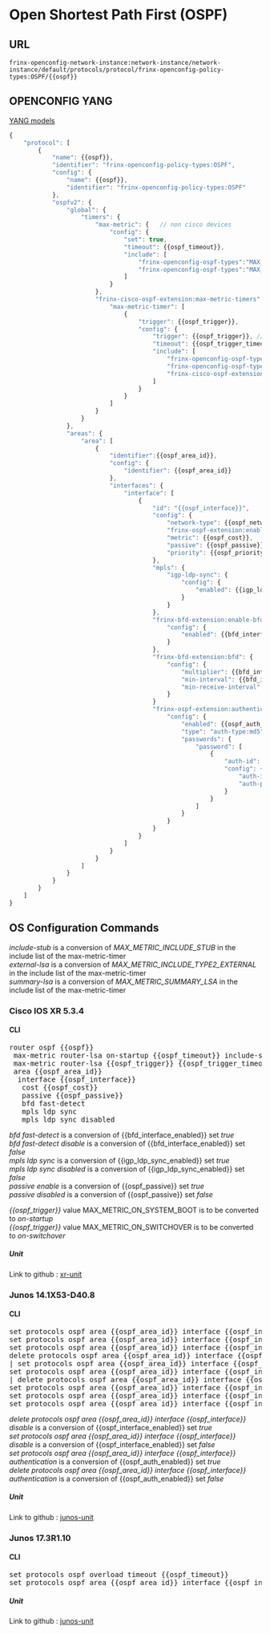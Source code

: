 # Open Shortest Path First (OSPF)

## URL

```
frinx-openconfig-network-instance:network-instance/network-instance/default/protocols/protocol/frinx-openconfig-policy-types:OSPF/{{ospf}}
```

## OPENCONFIG YANG

[YANG models](https://github.com/FRINXio/openconfig/tree/master/ospf/src/main/yang)

```javascript
{
    "protocol": [
        {
            "name": {{ospf}},
            "identifier": "frinx-openconfig-policy-types:OSPF",
            "config": {
                "name": {{ospf}},
                "identifier": "frinx-openconfig-policy-types:OSPF"
            },
            "ospfv2": {
                "global": {
                    "timers": {
                        "max-metric": {   // non cisco devices
                            "config": {
                                "set": true,
                                "timeout": {{ospf_timeout}},
                                "include": [ 
                                    "frinx-openconfig-ospf-types":"MAX_METRIC_INCLUDE_STUB", 
                                    "frinx-openconfig-ospf-types":"MAX_METRIC_INCLUDE_TYPE2_EXTERNAL"
                                ]
                            }
                        },
                        "frinx-cisco-ospf-extension:max-metric-timers" {
                            "max-metric-timer": [
                                {
                                    "trigger": {{ospf_trigger}},
                                    "config": {
                                        "trigger": {{ospf_trigger}}, // frinx-openconfig-ospf-types:MAX_METRIC_ON_SYSTEM_BOOT or MAX_METRIC_ON_SWITCHOVER
                                        "timeout": {{ospf_trigger_timeout}},
                                        "include": [ 
                                            "frinx-openconfig-ospf-types":"MAX_METRIC_INCLUDE_STUB", 
                                            "frinx-openconfig-ospf-types":"MAX_METRIC_INCLUDE_TYPE2_EXTERNAL",
                                            "frinx-cisco-ospf-extension":"MAX_METRIC_SUMMARY_LSA"
                                        ]
                                    }
                                }
                            ]
                        }
                    }
                },
                "areas": {
                    "area": [
                        {
                            "identifier":{{ospf_area_id}},
                            "config": {
                                "identifier": {{ospf_area_id}}
                            },
                            "interfaces": {
                                "interface": [
                                    {
                                        "id": "{{ospf_interface}}",
                                        "config": {
                                            "network-type": {{ospf_network_type}},
                                            "frinx-ospf-extension:enabled": {{ospf_interface_enabled}},
                                            "metric": {{ospf_cost}},
                                            "passive": {{ospf_passive}},
                                            "priority": {{ospf_priority}}
                                        },
                                        "mpls": {
                                            "igp-ldp-sync": {
                                                "config": {
                                                    "enabled": {{igp_ldp_sync_enabled}}
                                                }
                                            }
                                        },
                                        "frinx-bfd-extension:enable-bfd": {
                                            "config": {
                                                "enabled": {{bfd_interface_enabled}}
                                            }
                                        },
                                        "frinx-bfd-extension:bfd": {
                                            "config": {
                                                "multiplier": {{bfd_interface_multiplier}},
                                                "min-interval": {{bfd_interface_min_interval}},
                                                "min-receive-interval": {{bfd_interface_min_recieve_interval}}
                                            }
                                        }
                                        "frinx-ospf-extension:authentication": {
                                            "config": {
                                                "enabled": {{ospf_auth_enabled}},
                                                "type": "auth-type:md5",
                                                "passwords": {
                                                    "password": [
                                                        {
                                                            "auth-id": {{ospf_auth_id}},
                                                            "config": {
                                                                "auth-id": {{ospf_auth_id}},
                                                                "auth-password": {{ospf_auth_password}}
                                                            }
                                                        }
                                                    ]
                                                }
                                            }
                                        }
                                    }
                                ]
                            }
                        }
                    ]
                }
            }
        }
    ]
}
```

## OS Configuration Commands

*include-stub* is a conversion of *MAX_METRIC_INCLUDE_STUB* in the include list of the max-metric-timer  
*external-lsa* is a conversion of *MAX_METRIC_INCLUDE_TYPE2_EXTERNAL* in the include list of the max-metric-timer  
*summary-lsa* is a conversion of *MAX_METRIC_SUMMARY_LSA* in the include list of the max-metric-timer  

### Cisco IOS XR 5.3.4

#### CLI

<pre>
router ospf {{ospf}}
 max-metric router-lsa on-startup {{ospf_timeout}} include-stub summary-lsa external-lsa
 max-metric router-lsa {{ospf_trigger}} {{ospf_trigger_timeout}} include-stub summary-lsa external-lsa
 area {{ospf_area_id}}
  interface {{ospf_interface}}
   cost {{ospf_cost}}
   passive {{ospf_passive}}
   bfd fast-detect <disable>
   mpls ldp sync
   mpls ldp sync disabled
</pre>
*bfd fast-detect* is a conversion of {{bfd_interface_enabled}} set *true*  
*bfd fast-detect disable* is a conversion of {{bfd_interface_enabled}} set *false*  
*mpls ldp sync* is a conversion of {{igp_ldp_sync_enabled}} set *true*  
*mpls ldp sync disabled* is a conversion of {{igp_ldp_sync_enabled}} set *false*  
*passive enable* is a conversion of {{ospf_passive}} set *true*  
*passive disabled* is a conversion of {{ospf_passive}} set *false*

*{{ospf_trigger}}* value MAX_METRIC_ON_SYSTEM_BOOT is to be converted to *on-startup*  
*{{ospf_trigger}}* value MAX_METRIC_ON_SWITCHOVER is to be converted to *on-switchover*  

##### Unit

Link to github : [xr-unit](https://github.com/FRINXio/cli-units/tree/master/ios-xr/ospf)

### Junos 14.1X53-D40.8

#### CLI

<pre>
set protocols ospf area {{ospf_area_id}} interface {{ospf_interface}} interface-type {{ospf_network_type}}
set protocols ospf area {{ospf_area_id}} interface {{ospf_interface}} metric {{ospf_cost}}
set protocols ospf area {{ospf_area_id}} interface {{ospf_interface}} priority {{ospf_priority}}
delete protocols ospf area {{ospf_area_id}} interface {{ospf_interface}} disable 
| set protocols ospf area {{ospf_area_id}} interface {{ospf_interface}} disable
set protocols ospf area {{ospf_area_id}} interface {{ospf_interface}} authentication md5 {{ospf_auth_id}} key {{ospf_auth_password}}
| delete protocols ospf area {{ospf_area_id}} interface {{ospf_interface}} authentication
set protocols ospf area {{ospf_area_id}} interface {{ospf_interface}} bfd-liveness-detection minimum-interval {{bfd_interface_min_interval}}
set protocols ospf area {{ospf_area_id}} interface {{ospf_interface}} bfd-liveness-detection minimum-receive-interval {{bfd_interface_min_recieve_interval}}
set protocols ospf area {{ospf_area_id}} interface {{ospf_interface}} bfd-liveness-detection multiplier {{bfd_interface_multiplier}}
</pre>

*delete protocols ospf area {{ospf_area_id}} interface {{ospf_interface}} disable* is a conversion of {{ospf_interface_enabled}} set *true*  
*set protocols ospf area {{ospf_area_id}} interface {{ospf_interface}} disable* is a conversion of {{ospf_interface_enabled}} set *false*  
*set protocols ospf area {{ospf_area_id}} interface {{ospf_interface}} authentication* is a conversion of {{ospf_auth_enabled}} set *true*  
*delete protocols ospf area {{ospf_area_id}} interface {{ospf_interface}} authentication* is a conversion of {{ospf_auth_enabled}} set *false*  

##### Unit

Link to github : [junos-unit](https://github.com/FRINXio/cli-units/tree/master/junos/ospf)

### Junos 17.3R1.10

#### CLI

<pre>
set protocols ospf overload timeout {{ospf_timeout}}
set protocols ospf area {{ospf_area_id}} interface {{ospf_interface}} metric {{ospf_cost}}
</pre>

##### Unit

Link to github : [junos-unit](https://github.com/FRINXio/unitopo-units/tree/master/junos/junos-17-ospf-unit)

